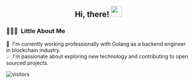 <div align="center">
  <h2> 
    Hi, there! <img src="https://github.com/kogisin/kogisin/blob/main/gifs/hi.gif" width="30px">
  </h2>
</div>

### 👨🏻‍💻 &nbsp;Little About Me

🔭 &nbsp;I'm currently working professionally with Golang as a backend engineer in blockchain industry.\
💡 &nbsp;I'm passionate about exploring new technology and contributing to open sourced projects. 

![visitors](https://visitor-badge.glitch.me/badge?page_id=kogisin/kogisin)
